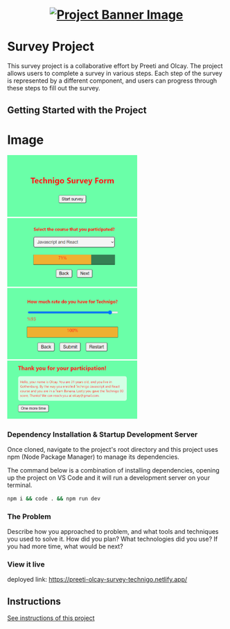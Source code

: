 <h1 align="center">
  <a href="">
    <img src="/src/assets/survey.svg" alt="Project Banner Image">
  </a>
</h1>

# Survey Project

This survey project is a collaborative effort by Preeti and Olcay. The project allows users to complete a survey in various steps. Each step of the survey is represented by a different component, and users can progress through these steps to fill out the survey.

## Getting Started with the Project

# Image
<img
  src="src\assets\1.PNG"
  alt="Survey Project"
  title="Optional title"
  style="display: inline-block; margin: 0 auto; max-width: 300px">
<img
  src="src\assets\2.PNG"
  alt="Survey Project"
  title="Optional title"
  style="display: inline-block; margin: 0 auto; max-width: 300px">
<img
  src="src\assets\3.PNG"
  alt="Survey Project"
  title="Optional title"
  style="display: inline-block; margin: 0 auto; max-width: 300px">
<img
  src="src\assets\4.PNG"
  alt="Survey Project"
  title="Optional title"
  style="display: inline-block; margin: 0 auto; max-width: 300px">

### Dependency Installation & Startup Development Server

Once cloned, navigate to the project's root directory and this project uses npm (Node Package Manager) to manage its dependencies.

The command below is a combination of installing dependencies, opening up the project on VS Code and it will run a development server on your terminal.

```bash
npm i && code . && npm run dev
```

### The Problem

Describe how you approached to problem, and what tools and techniques you used to solve it. How did you plan? What technologies did you use? If you had more time, what would be next?

### View it live

deployed link: https://preeti-olcay-survey-technigo.netlify.app/

## Instructions

<a href="instructions.md">
   See instructions of this project
  </a>
